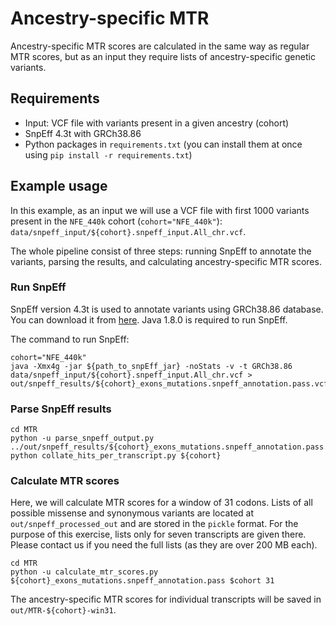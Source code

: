 # Ancestry-specific MTR

Ancestry-specific MTR scores are calculated in the same way as regular MTR scores, but as an input they require lists of ancestry-specific genetic variants.

## Requirements

* Input: VCF file with variants present in a given ancestry (cohort)
* SnpEff 4.3t with GRCh38.86
* Python packages in `requirements.txt` (you can install them at once using `pip install -r requirements.txt`)

## Example usage

In this example, as an input we will use a VCF file with first 1000 variants present in the `NFE_440k` cohort (`cohort="NFE_440k"`): `data/snpeff_input/${cohort}.snpeff_input.All_chr.vcf`.

The whole pipeline consist of three steps: running SnpEff to annotate the variants, parsing the results, and calculating ancestry-specific MTR scores.

### Run SnpEff

SnpEff version 4.3t is used to annotate variants using GRCh38.86 database. You can download it from [here](https://pcingola.github.io/SnpEff/download/). Java 1.8.0 is required to run SnpEff.

The command to run SnpEff:

```
cohort="NFE_440k"
java -Xmx4g -jar ${path_to_snpEff_jar} -noStats -v -t GRCh38.86 data/snpeff_input/${cohort}.snpeff_input.All_chr.vcf > out/snpeff_results/${cohort}_exons_mutations.snpeff_annotation.pass.vcf
```

### Parse SnpEff results

```
cd MTR
python -u parse_snpeff_output.py ../out/snpeff_results/${cohort}_exons_mutations.snpeff_annotation.pass.vcf
python collate_hits_per_transcript.py ${cohort}
```

### Calculate MTR scores

Here, we will calculate MTR scores for a window of 31 codons. Lists of all possible missense and synonymous variants are located at `out/snpeff_processed_out` and are stored in the `pickle` format. For the purpose of this exercise, lists only for seven transcripts are given there. Please contact us if you need the full lists (as they are over 200 MB each). 

```
cd MTR
python -u calculate_mtr_scores.py ${cohort}_exons_mutations.snpeff_annotation.pass $cohort 31
```

The ancestry-specific MTR scores for individual transcripts will be saved in `out/MTR-${cohort}-win31`.

